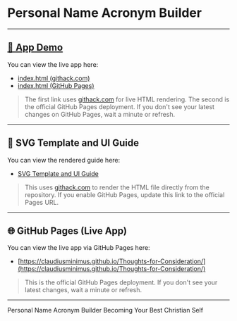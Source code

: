 # Personal Name Acronym Builder

---

## [🚀 App Demo](https://claudiusminimus.github.io/Thoughts-for-Consideration/)

You can view the live app here:

- [index.html (githack.com)](https://raw.githack.com/ClaudiusMinimus/Thoughts-for-Consideration/main/index.html)
- [index.html (GitHub Pages)](https://claudiusminimus.github.io/Thoughts-for-Consideration/)

> The first link uses [githack.com](https://raw.githack.com/) for live HTML rendering. The second is the official GitHub Pages deployment. If you don't see your latest changes on GitHub Pages, wait a minute or refresh.

---

## 📄 SVG Template and UI Guide

You can view the rendered guide here:

- [SVG Template and UI Guide](https://raw.githack.com/ClaudiusMinimus/Thoughts-for-Consideration/main/SVG_Template_and_UI_Guide.html)

> This uses [githack.com](https://raw.githack.com/) to render the HTML file directly from the repository. If you enable GitHub Pages, update this link to the official Pages URL.

---

## 🌐 GitHub Pages (Live App)

You can view the live app via GitHub Pages here:

- [https://claudiusminimus.github.io/Thoughts-for-Consideration/](https://claudiusminimus.github.io/Thoughts-for-Consideration/)

> This is the official GitHub Pages deployment. If you don't see your latest changes, wait a minute or refresh.

---

Personal Name Acronym Builder Becoming Your Best Christian Self
